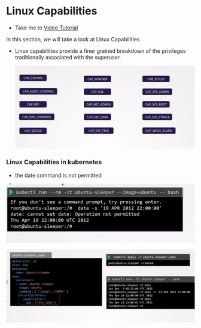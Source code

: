# Linux Capabilities
  - Take me to [Video Tutorial](https://kodekloud.com/courses/1378608/lectures/31704457)

In this section, we will take a look at Linux Capabilities

- Linux capabilities provide a finer grained breakdown of the privileges traditionally associated with the superuser.

  ![linuxCap](../../images/linuxCap.png)


###  Linux Capabilities in kubernetes

  - the date command is not permitted

  ![linuxcapk8s1](../../images/linuxcapk8s1.png)


![linuxcapk8s](../../images/linuxcapK8s.png)
